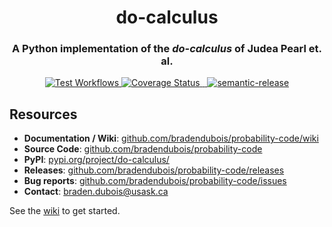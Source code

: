 <h1 align="center" style="border-bottom: none;">do-calculus</h1>
<h3 align="center">A Python implementation of the <i>do-calculus</i> of Judea Pearl et. al.</h3>
<p align="center">
    <a href="https://github.com/bradendubois/probability-code/actions?query=workflow%3ATest+branch%3Amain">
        <img alt="Test Workflows" src="https://github.com/bradendubois/probability-code/workflows/Test and Release/badge.svg">
    </a>
    <a href='https://coveralls.io/github/bradendubois/probability-code?branch=main'>
        <img src='https://coveralls.io/repos/github/bradendubois/probability-code/badge.svg?branch=main' alt='Coverage Status' />
    </a>
    <a href="https://pypi.org/project/do-calculus/">
        <img alt="" src="https://pypip.in/v/do-calculus/badge.svg">
    </a>
    <a href="https://pypi.org/project/do-calculus/">
        <img alt="" src="https://pypip.in/wheel/do-calculus/badge.svg">
    </a>
    <a href="https://github.com/semantic-release/semantic-release">
        <img alt="semantic-release" src="https://img.shields.io/badge/%20%20%F0%9F%93%A6%F0%9F%9A%80-semantic--release-e10079.svg">
    </a>
</p>

## Resources

* **Documentation / Wiki**: [github.com/bradendubois/probability-code/wiki](https://github.com/bradendubois/probability-code/wiki)
* **Source Code**: [github.com/bradendubois/probability-code](https://github.com/bradendubois/probability-code)
* **PyPI**: [pypi.org/project/do-calculus/](https://pypi.org/project/do-calculus/)
* **Releases**: [github.com/bradendubois/probability-code/releases](https://github.com/bradendubois/probability-code/releases)
* **Bug reports**: [github.com/bradendubois/probability-code/issues](https://github.com/bradendubois/probability-code/issues)
* **Contact**: [braden.dubois@usask.ca](mailto:braden.dubois@usask.ca)

See the [wiki](https://github.com/bradendubois/probability-code/wiki) to get started.
